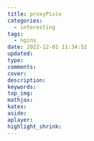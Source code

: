 ```yaml
---
title: proxyPixiv
categories:
  - interesting
tags:
  - nginx
date: 2022-12-01 11:34:52
updated:
type:
comments:
cover:
description:
keywords:
top_img:
mathjax:
katex:
aside:
aplayer:
highlight_shrink:
---
```


